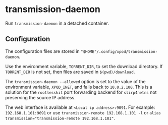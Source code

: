 # transmission-daemon

Run `transmission-daemon` in a detached container.

## Configuration

The configuration files are stored in
`"$HOME"/.config/xpod/transmission-daemon`.

Use the environment variable, `TORRENT_DIR`, to set the download directory. If
`TORRENT_DIR` is not set, then files are saved in `$(pwd)/download`.

The `transmission-daemon --allowed` option is set to the value of the
environment variable, `XPOD_INET`, and falls back to `10.0.2.100`. This is a
solution for the `rootlesskit` port forwarding backend for `slirp4netns` not
preserving the source IP address.

The web interface is available at `<Local ip address>:9091`. For example:
`192.168.1.101:9091` or use `transmission-remote 192.168.1.101 -l` or 
`alias transmission="transmission-remote 192.168.1.101"`.
